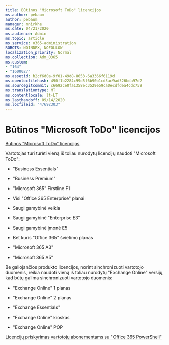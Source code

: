 ```yaml
---
title: Būtinos "Microsoft ToDo" licencijos
ms.author: pebaum
author: pebaum
manager: mnirkhe
ms.date: 04/21/2020
ms.audience: Admin
ms.topic: article
ms.service: o365-administration
ROBOTS: NOINDEX, NOFOLLOW
localization_priority: Normal
ms.collection: Adm_O365
ms.custom:
- "164"
- "1600027"
ms.assetid: b2cf6d0a-9f01-49d8-8653-6a3366f6119d
ms.openlocfilehash: 490f1b2284c99d5f6b90b1cd3ac9ad526bda97d2
ms.sourcegitcommit: c6692ce0fa1358ec3529e59ca0ecdfdea4cdc759
ms.translationtype: MT
ms.contentlocale: lt-LT
ms.lasthandoff: 09/14/2020
ms.locfileid: "47692303"
---
```

# <a name="required-licenses-for-microsoft-todo"></a>Būtinos "Microsoft ToDo" licencijos

[Būtinos "Microsoft ToDo" licencijos](https://support.office.com/article/381e9d1b-c500-49b5-973e-890fd86528d7.aspx)
  
Vartotojas turi turėti vieną iš toliau nurodytų licencijų naudoti "Microsoft ToDo":
  
- "Business Essentials"

- "Business Premium"

- "Microsoft 365" Firstline F1

- Visi "Office 365 Enterprise" planai

- Saugi gamybinė veikla

- Saugi gamybinė "Enterprise E3"

- Saugi gamybinė įmonė E5

- Bet kuris "Office 365" švietimo planas

- "Microsoft 365 A3"

- "Microsoft 365 A5"

Be galiojančios produkto licencijos, norint sinchronizuoti vartotojo duomenis, reikia naudoti vieną iš toliau nurodytų "Exchange Online" versijų, kad būtų galima sinchronizuoti vartotojo duomenis:
  
- "Exchange Online" 1 planas

- "Exchange Online" 2 planas

- "Exchange Essentials"

- "Exchange Online" kioskas

- "Exchange Online" POP

[Licencijų priskyrimas vartotojų abonementams su "Office 365 PowerShell"](https://docs.microsoft.com/office365/enterprise/powershell/assign-licenses-to-user-accounts-with-office-365-powershell )
  